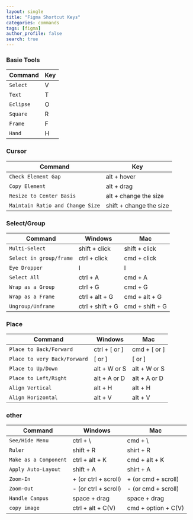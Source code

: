 ```yaml
---
layout: single
title: "Figma Shortcut Keys"
categories: commands
tags: [figma]
author_profile: false
search: true
---
```


### Basie Tools

| **Command** | **Key** |
| ----------- | ------- |
| `Select`    | V       |
| `Text`      | T       |
| `Eclipse`   | O       |
| `Square`    | R       |
| `Frame`     | F       |
| `Hand`      | H       |

### Cursor

| **Command**                      | **Key**                 |
| -------------------------------- | ----------------------- |
| `Check Element Gap`              | alt + hover             |
| `Copy Element`                   | alt + drag              |
| `Resize to Center Basis`         | alt + change the size   |
| `Maintain Ratio and Change Size` | shift + change the size |

### Select/Group

| **Command**             | **Windows**      | **Mac**         |
| ----------------------- | ---------------- | --------------- |
| `Multi-Select`          | shift + click    | shift + click   |
| `Select in group/frame` | ctrl + click     | cmd + click     |
| `Eye Dropper`           | I                | I               |
| `Select All`            | ctrl + A         | cmd + A         |
| `Wrap as a Group`       | ctrl + G         | cmd + G         |
| `Wrap as a Frame`       | ctrl + alt + G   | cmd + alt + G   |
| `Ungroup/Unframe`       | ctrl + shift + G | cmd + shift + G |

### Place

| **Command**                  | **Windows**   | **Mac**      |
| ---------------------------- | ------------- | ------------ |
| `Place to Back/Forward`      | ctrl + [ or ] | cmd + [ or ] |
| `Place to very Back/Forward` | [ or ]        | [ or ]       |
| `Place to Up/Down`           | alt + W or S  | alt + W or S |
| `Place to Left/Right`        | alt + A or D  | alt + A or D |
| `Align Vertical`             | alt + H       | alt + H      |
| `Align Horizontal`           | alt + V       | alt + V      |

### other

| **Command**           | **Windows**          | **Mac**             |
| --------------------- | -------------------- | ------------------- |
| `See/Hide Menu`       | ctrl + \             | cmd + \             |
| `Ruler`               | shift + R            | shirt + R           |
| `Make as a Component` | ctrl + alt + K       | cmd + alt + K       |
| `Apply Auto-Layout`   | shift + A            | shirt + A           |
| `Zoom-In`             | + (or ctrl + scroll) | + (or cmd + scroll) |
| `Zoom-Out`            | - (or ctrl + scroll) | - (or cmd + scroll) |
| `Handle Campus`       | space + drag         | space + drag        |
| `copy image`          | ctrl + alt + C(V)    | cmd + option + C(V) |
